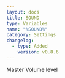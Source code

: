 ```yaml
---
layout: docs
title: SOUND
type: Variables
name: "%SOUND%"
category: Settings
changelog:
  - type: Added
    version: v0.8.6
---
```

Master Volume level
